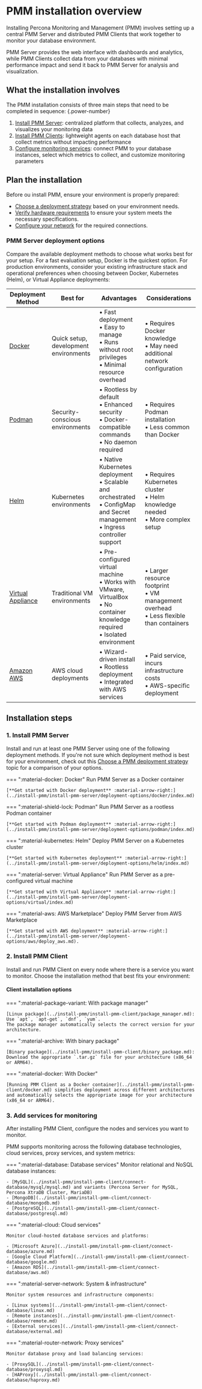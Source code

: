 # PMM installation overview

Installing Percona Monitoring and Management (PMM) involves setting up a central PMM Server and distributed PMM Clients that work together to monitor your database environment. 

PMM Server provides the web interface with dashboards and analytics, while PMM Clients collect data from your databases with minimal performance impact and send it back to PMM Server for analysis and visualization.

## What the installation involves

The PMM installation consists of three main steps that need to be completed in sequence: 
{.power-number}

1. [Install PMM Server](#1-install-pmm-server): centralized platform that collects, analyzes, and visualizes your monitoring data
2. [Install PMM Clients](#2-install-pmm-client): lightweight agents on each database host that collect metrics without impacting performance
3. [Configure monitoring services](#3-add-services-for-monitoring): connect PMM to your database instances, select which metrics to collect, and customize monitoring parameters

## Plan the installation

Before ou install PMM, ensure your environment is properly prepared:

- [Choose a deployment strategy](../install-pmm/plan-pmm-installation/choose-deployment.md) based on your environment needs.
- [Verify hardware requirements](../install-pmm/plan-pmm-installation/hardware_and_system.md) to ensure your system meets the necessary specifications.
- [Configure your network](../install-pmm/plan-pmm-installation/network_and_firewall.md) for the required connections.

### PMM Server deployment options

Compare the available deployment methods to choose what works best for your setup. For a fast evaluation setup, Docker is the quickest option. For production environments, consider your existing infrastructure stack and operational preferences when choosing between Docker, Kubernetes (Helm), or Virtual Appliance deployments:

| Deployment Method | Best for | Advantages | Considerations |
|-------------------|----------|------------|----------------|
| [Docker](../install-pmm/install-pmm-server/deployment-options/docker/index.md) | Quick setup, development environments | • Fast deployment<br>• Easy to manage<br>• Runs without root privileges<br>• Minimal resource overhead | • Requires Docker knowledge<br>• May need additional network configuration |
| [Podman](../install-pmm/install-pmm-server/deployment-options/podman/index.md) | Security-conscious environments | • Rootless by default<br>• Enhanced security<br>• Docker-compatible commands<br>• No daemon required | • Requires Podman installation<br>• Less common than Docker |
| [Helm](../install-pmm/install-pmm-server/deployment-options/helm/index.md) | Kubernetes environments | • Native Kubernetes deployment<br>• Scalable and orchestrated<br>• ConfigMap and Secret management<br>• Ingress controller support | • Requires Kubernetes cluster<br>• Helm knowledge needed<br>• More complex setup |
| [Virtual Appliance](../install-pmm/install-pmm-server/deployment-options/virtual/index.md) | Traditional VM environments | • Pre-configured virtual machine<br>• Works with VMware, VirtualBox<br>• No container knowledge required<br>• Isolated environment | • Larger resource footprint<br>• VM management overhead<br>• Less flexible than containers |
| [Amazon AWS](../install-pmm/install-pmm-server/deployment-options/aws/deploy_aws.md) | AWS cloud deployments | • Wizard-driven install<br>• Rootless deployment<br>• Integrated with AWS services | • Paid service, incurs infrastructure costs<br>• AWS-specific deployment |

## Installation steps 

### 1. Install PMM Server

Install and run at least one PMM Server using one of the following deployment methods. If you're not sure which deployment method is best for your environment, check out this [Choose a PMM deployment strategy](../install-pmm/plan-pmm-installation/choose-deployment.md) topic for a comparison of your options.

=== ":material-docker: Docker"
    Run PMM Server as a Docker container
    
    [**Get started with Docker deployment** :material-arrow-right:](../install-pmm/install-pmm-server/deployment-options/docker/index.md)

=== ":material-shield-lock: Podman"
    Run PMM Server as a rootless Podman container
    
    [**Get started with Podman deployment** :material-arrow-right:](../install-pmm/install-pmm-server/deployment-options/podman/index.md)

=== ":material-kubernetes: Helm"
    Deploy PMM Server on a Kubernetes cluster
    
    [**Get started with Kubernetes deployment** :material-arrow-right:](../install-pmm/install-pmm-server/deployment-options/helm/index.md)

=== ":material-server: Virtual Appliance"
    Run PMM Server as a pre-configured virtual machine
    
    [**Get started with Virtual Appliance** :material-arrow-right:](../install-pmm/install-pmm-server/deployment-options/virtual/index.md)

=== ":material-aws: AWS Marketplace"
    Deploy PMM Server from AWS Marketplace
    
    [**Get started with AWS deployment** :material-arrow-right:](../install-pmm/install-pmm-server/deployment-options/aws/deploy_aws.md).

### 2. Install PMM Client

Install and run PMM Client on every node where there is a service you want to monitor. Choose the installation method that best fits your environment:

#### Client installation options

=== ":material-package-variant: With package manager"

    [Linux package](../install-pmm/install-pmm-client/package_manager.md): Use `apt`, `apt-get`, `dnf`, `yum`. 
    The package manager automatically selects the correct version for your architecture.

=== ":material-archive: With binary package"

    [Binary package](../install-pmm/install-pmm-client/binary_package.md): Download the appropriate `.tar.gz` file for your architecture (x86_64 or ARM64).

=== ":material-docker: With Docker"

    [Running PMM Client as a Docker container](../install-pmm/install-pmm-client/docker.md) simplifies deployment across different architectures and automatically selects the appropriate image for your architecture (x86_64 or ARM64).

### 3. Add services for monitoring

After installing PMM Client, configure the nodes and services you want to monitor. 

PMM supports monitoring across the following database technologies, cloud services, proxy services, and system metrics:

=== ":material-database: Database services"
    Monitor relational and NoSQL database instances:

    - [MySQL](../install-pmm/install-pmm-client/connect-database/mysql/mysql.md) and variants (Percona Server for MySQL, Percona XtraDB Cluster, MariaDB)
    - [MongoDB](../install-pmm/install-pmm-client/connect-database/mongodb.md)
    - [PostgreSQL](../install-pmm/install-pmm-client/connect-database/postgresql.md)

=== ":material-cloud: Cloud services"

    Monitor cloud-hosted database services and platforms:

    - [Microsoft Azure](../install-pmm/install-pmm-client/connect-database/azure.md)
    - [Google Cloud Platform](../install-pmm/install-pmm-client/connect-database/google.md)
    - [Amazon RDS](../install-pmm/install-pmm-client/connect-database/aws.md) 

=== ":material-server-network: System & infrastructure"

    Monitor system resources and infrastructure components:

    - [Linux systems](../install-pmm/install-pmm-client/connect-database/linux.md)
    - [Remote instances](../install-pmm/install-pmm-client/connect-database/remote.md)
    - [External services](../install-pmm/install-pmm-client/connect-database/external.md)

=== ":material-router-network: Proxy services"

    Monitor database proxy and load balancing services:

    - [ProxySQL](../install-pmm/install-pmm-client/connect-database/proxysql.md)
    - [HAProxy](../install-pmm/install-pmm-client/connect-database/haproxy.md)
